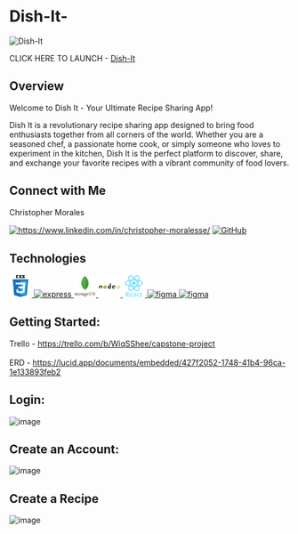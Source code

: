 # Dish-It-
![Dish-It](https://images.unsplash.com/photo-1545216560-68430ad77342?ixlib=rb-4.0.3&ixid=M3wxMjA3fDB8MHxwaG90by1wYWdlfHx8fGVufDB8fHx8fA%3D%3D&auto=format&fit=crop&w=1230&q=80)

CLICK HERE TO LAUNCH - <a href="https://dish-it.up.railway.app/">Dish-It</a>

## Overview 
Welcome to Dish It - Your Ultimate Recipe Sharing App!

Dish It is a revolutionary recipe sharing app designed to bring food enthusiasts together from all corners of the world. Whether you are a seasoned chef, a passionate home cook, or simply someone who loves to experiment in the kitchen, Dish It is the perfect platform to discover, share, and exchange your favorite recipes with a vibrant community of food lovers.

## Connect with Me
Christopher Morales <p align="left">
<a href="https://www.linkedin.com/in/christopher-moralesse/" target="blank"><img align="center" src="https://raw.githubusercontent.com/rahuldkjain/github-profile-readme-generator/master/src/images/icons/Social/linked-in-alt.svg" alt="https://www.linkedin.com/in/christopher-moralesse/" height="30" width="40" /></a>
<a href="https://github.com/christophermoraleswebdev" target="blank"><img align="center" src="https://cdn4.iconfinder.com/data/icons/iconsimple-logotypes/512/github-512.png" alt="GitHub" height="40" width="40" /></a>
</p>


## Technologies
<p align="left"> <a href="https://www.w3schools.com/css/" target="_blank" rel="noreferrer"> <img src="https://raw.githubusercontent.com/devicons/devicon/master/icons/css3/css3-original-wordmark.svg" alt="css3" width="40" height="40"/> </a> <a href="https://expressjs.com" target="_blank" rel="noreferrer"> <img src="https://res.cloudinary.com/practicaldev/image/fetch/s--YbV36HLj--/c_imagga_scale,f_auto,fl_progressive,h_420,q_auto,w_1000/https://dev-to-uploads.s3.amazonaws.com/i/hpg6if7btrwilqkidqbe.png" alt="express" width="85" height="40"/> </a> <a href="https://www.mongodb.com/" target="_blank" rel="noreferrer"> <img src="https://raw.githubusercontent.com/devicons/devicon/master/icons/mongodb/mongodb-original-wordmark.svg" alt="mongodb" width="40" height="40"/> </a> <a href="https://nodejs.org" target="_blank" rel="noreferrer"> <img src="https://raw.githubusercontent.com/devicons/devicon/master/icons/nodejs/nodejs-original-wordmark.svg" alt="nodejs" width="40" height="40"/> </a> <a href="https://reactjs.org/" target="_blank" rel="noreferrer"> <img src="https://raw.githubusercontent.com/devicons/devicon/master/icons/react/react-original-wordmark.svg" alt="react" width="40" height="40"/> </a> <a href="https://www.figma.com/" target="_blank" rel="noreferrer"> <img src="https://www.vectorlogo.zone/logos/figma/figma-icon.svg" alt="figma" width="40" height="40"/> </a> <a href="https://www.trello.com" target="_blank" rel="noreferrer"> <img src="https://1000logos.net/wp-content/uploads/2021/05/Trello-Logo-2011.png" alt="figma" width="72" height="40"/> </a> </p>

## Getting Started: 

Trello - https://trello.com/b/WiqSShee/capstone-project  
<br/>
ERD - https://lucid.app/documents/embedded/427f2052-1748-41b4-96ca-1e133893feb2

## Login:
![image]('https://imgur.com/BXoQqr3')

## Create an Account:
![image]()

## Create a Recipe 
![image]() 
